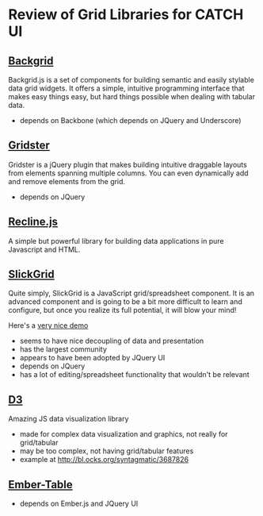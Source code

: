 
# Review of Grid Libraries for CATCH UI

## [Backgrid](https://github.com/wyuenho/backgrid)

Backgrid.js is a set of components for building semantic and easily stylable data grid widgets. It offers a simple, intuitive programming interface that makes easy things easy, but hard things possible when dealing with tabular data.

- depends on Backbone (which depends on JQuery and Underscore)


## [Gridster](https://github.com/ducksboard/gridster.js)

Gridster is a jQuery plugin that makes building intuitive draggable layouts from elements spanning multiple columns. You can even dynamically add and remove elements from the grid.

- depends on JQuery

## [Recline.js](https://github.com/okfn/recline/)

A simple but powerful library for building data applications in pure Javascript and HTML.



## [SlickGrid](https://github.com/mleibman/SlickGrid/wiki)

Quite simply, SlickGrid is a JavaScript grid/spreadsheet component.
It is an advanced component and is going to be a bit more difficult to learn and configure, but once you realize its full potential, it will blow your mind!

Here's a [very nice demo](http://mleibman.github.io/SlickGrid/examples/example-grouping)

- seems to have nice decoupling of data and presentation
- has the largest community
- appears to have been adopted by JQuery UI
- depends on JQuery
- has a lot of editing/spreadsheet functionality that wouldn't be relevant


## [D3](https://github.com/mbostock/d3)

Amazing JS data visualization library

- made for complex data visualization and graphics, not really for grid/tabular
- may be too complex, not having grid/tabular features
- example at http://bl.ocks.org/syntagmatic/3687826


## [Ember-Table](https://github.com/addepar/ember-table)

- depends on Ember.js and JQuery UI
